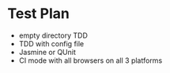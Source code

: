 Test Plan
=========

- empty directory TDD
- TDD with config file
- Jasmine or QUnit
- CI mode with all browsers on all 3 platforms